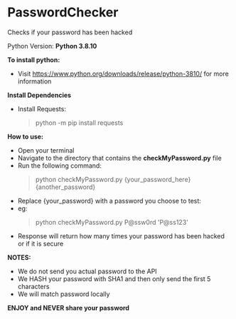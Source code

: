 # PasswordChecker
Checks if your password has been hacked

Python Version: **Python 3.8.10**

**To install python:**
  * Visit https://www.python.org/downloads/release/python-3810/ for more information

**Install Dependencies**
  * Install Requests:
    > python -m pip install requests

**How to use:**
  * Open your terminal
  * Navigate to the directory that contains the **checkMyPassword.py** file
  * Run the following command:
    > python checkMyPassword.py {your_password_here} {another_password}
  * Replace {your_password} with a password you choose to test:
  * eg:
    > python checkMyPassword.py P@ssw0rd 'P@ss123'
  * Response will return how many times your password has been hacked or if it is secure

**NOTES:**
  * We do not send you actual password to the API
  * We HASH your password with SHA1 and then only send the first 5 characters
  * We will match password locally

**ENJOY and NEVER share your password**
